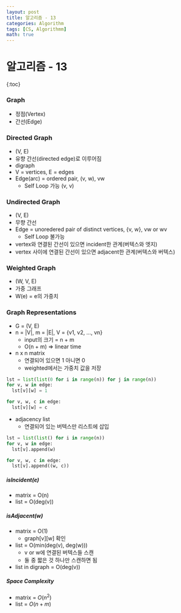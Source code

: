 ```yaml
---
layout: post
title: 알고리즘 - 13
categories: Algorithm
tags: [CS, Algorithmm]
math: true
---
```


# 알고리즘 - 13

{:toc}

### Graph

- 정점(Vertex)
- 간선(Edge)

### Directed Graph

- (V, E)
- 유향 간선(directed edge)로 이루어짐
- digraph
- V = vertices, E = edges
- Edge(arc) = ordered pair, (v, w), vw
  - Self Loop 가능 (v, v)

### Undirected Graph

- (V, E)
- 무향 간선
- Edge = unoredered pair of distinct vertices, {v, w}, vw or wv
  - Self Loop 불가능
- vertex와 연결된 간선이 있으면 incident한 관계(버텍스와 엣지)
- vertex 사이에 연결된 간선이 있으면 adjacent한 관계(버텍스와 버텍스)

### Weighted Graph

- (W, V, E)
- 가중 그래프
- W(e) = e의 가중치

### Graph Representations

- G = (V, E)
- n = |V|, m = |E|, V = {v1, v2, ..., vn}
  - input의 크기 = n + m
  - O(n + m) => linear time
- n x n matrix
  - 연결되어 있으면 1 아니면 0
  - weighted에서는 가중치 값을 저장

```python
lst = list(list(0 for i in range(n)) for j in range(n))
for v, w in edge:
  lst[v][w] = 1

for v, w, c in edge:
  lst[v][w] = c
```

- adjacency list
  - 연결되어 있는 버텍스만 리스트에 삽입

```python
lst = list(list() for i in range(n))
for v, w in edge:
  lst[v].append(w)

for v, w, c in edge:
  lst[v].append((w, c))
```

##### isIncident(e)

- matrix = O(n)
- list = O(deg(v))

##### isAdjacent(w)

- matrix = O(1)
  - graph[v][w] 확인
- list = O(min(deg(v), deg(w)))
  - v or w에 연결된 버텍스들 스캔
  - 둘 중 짧은 것 하나만 스캔하면 됨
- list in digraph = O(deg(v))

##### Space Complexity

- matrix = $O(n^2)$
- list = $O(n + m)$
